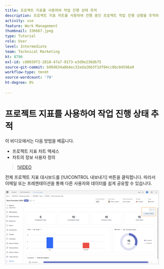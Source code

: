 ```yaml
---
title: 프로젝트 지표를 사용하여 작업 진행 상태 추적
description: 프로젝트 지표 차트를 사용하여 진행 중인 프로젝트 작업 진행 상황을 추적하는 방법을 알아봅니다. [!DNL  Workfront].
activity: use
feature: Work Management
thumbnail: 336667.jpeg
type: Tutorial
role: User
level: Intermediate
team: Technical Marketing
kt: 8796
exl-id: c80659f2-2818-47a7-9173-e3d9e236db75
source-git-commit: b09d634a8b4ec32eda2663f1df04cc8bc04596a9
workflow-type: tm+mt
source-wordcount: '79'
ht-degree: 0%

---
```


# 프로젝트 지표를 사용하여 작업 진행 상태 추적

이 비디오에서는 다음 방법을 배웁니다.

* 프로젝트 지표 차트 액세스
* 차트의 정보 사용자 정의

>[!VIDEO](https://video.tv.adobe.com/v/336667/?quality=12)

전체 프로젝트 지표 대시보드를 [!UICONTROL 내보내기] 버튼을 클릭합니다. 따라서 이메일 또는 프레젠테이션을 통해 다른 사용자와 데이터를 쉽게 공유할 수 있습니다.

![내보낸 프로젝트 지표 페이지](assets/planner-fund-metrics-export.png)

<!---
Overview of project metrics
--->
